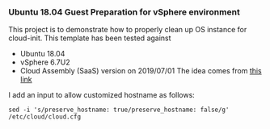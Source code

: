 ### Ubuntu 18.04 Guest Preparation for vSphere environment
This project is to demonstrate how to properly clean up OS instance for cloud-init. This template has been tested against
* Ubuntu 18.04
* vSphere 6.7U2
* Cloud Assembly (SaaS) version on 2019/07/01
The idea comes from [this link](https://jimangel.io/post/create-a-vm-template-ubuntu-18.04/)

I add an input to allow customized hostname as follows:
```
sed -i 's/preserve_hostname: true/preserve_hostname: false/g' /etc/cloud/cloud.cfg
```
